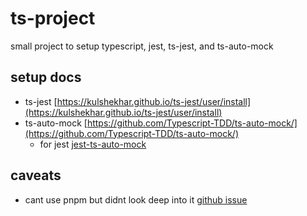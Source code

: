 # ts-project

small project to setup typescript, jest, ts-jest, and ts-auto-mock

## setup docs
- ts-jest [https://kulshekhar.github.io/ts-jest/user/install](https://kulshekhar.github.io/ts-jest/user/install)
- ts-auto-mock [https://github.com/Typescript-TDD/ts-auto-mock/](https://github.com/Typescript-TDD/ts-auto-mock/)
  - for jest [jest-ts-auto-mock](https://github.com/Typescript-TDD/jest-ts-auto-mock)

## caveats
- cant use pnpm but didnt look deep into it [github issue](https://github.com/kulshekhar/ts-jest/issues/823)